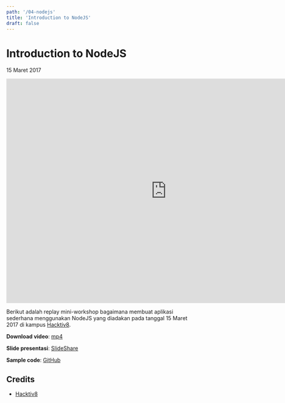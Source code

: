 ```yaml
---
path: '/04-nodejs'
title: 'Introduction to NodeJS'
draft: false
---
```


# Introduction to NodeJS

15 Maret 2017

<iframe width="840" height="590" src="https://www.youtube.com/embed/Q41Tgy-W_7w?rel=0" frameborder="0" allowfullscreen></iframe>

Berikut adalah replay mini-workshop bagaimana membuat aplikasi sederhana menggunakan NodeJS yang diadakan pada tanggal 15 Maret 2017 di kampus [Hacktiv8](https://hacktiv8.com/).


**Download video**: [mp4](/static/videos/04-nodejs.mp4)

**Slide presentasi**: [SlideShare](https://www.slideshare.net/rizafahmi/first-step-into-nodejs-world)

**Sample code**: [GitHub](https://github.com/rizafahmi/hacktivcast-2-github-profile-tdd)


## Credits

* [Hacktiv8](https://hacktiv8.com/)

